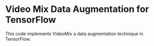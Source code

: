# Video Mix Data Augmentation for TensorFlow

This code implements VideoMix a data augmentation technique in TensorFlow.
